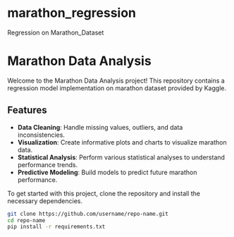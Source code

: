 # marathon_regression
Regression on Marathon_Dataset 
# Marathon Data Analysis

Welcome to the Marathon Data Analysis project! This repository contains a regression model implementation on marathon dataset provided by Kaggle.

## Features

- **Data Cleaning**: Handle missing values, outliers, and data inconsistencies.
- **Visualization**: Create informative plots and charts to visualize marathon data.
- **Statistical Analysis**: Perform various statistical analyses to understand performance trends.
- **Predictive Modeling**: Build models to predict future marathon performance.

To get started with this project, clone the repository and install the necessary dependencies.

```bash
git clone https://github.com/username/repo-name.git
cd repo-name
pip install -r requirements.txt

